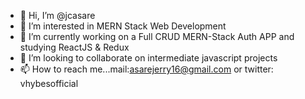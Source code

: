 - 👋 Hi, I’m @jcasare
- 👀 I’m interested in MERN Stack Web Development
- 🌱 I’m currently working on a Full CRUD MERN-Stack Auth APP and studying ReactJS & Redux
- 💞️ I’m looking to collaborate on intermediate javascript projects
- 📫 How to reach me...mail:asarejerry16@gmail.com or twitter: vhybesofficial

<!---
jcasare/jcasare is a ✨ special ✨ repository because its `README.md` (this file) appears on your GitHub profile.
You can click the Preview link to take a look at your changes.
--->
